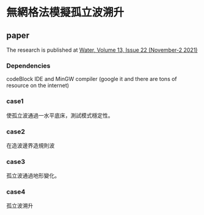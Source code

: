 # 無網格法模擬孤立波溯升

## paper

The research is published at 
[Water, Volume 13, Issue 22 (November-2 2021)](https://www.mdpi.com/2073-4441/13/22/3195/htm)

### Dependencies
codeBlock IDE and MinGW compiler (google it and there are tons of resource on the internet)

### case1
使孤立波通過一水平底床，測試模式穩定性。

### case2
在造波邊界造規則波

### case3
孤立波通過地形變化。

### case4
孤立波溯升
